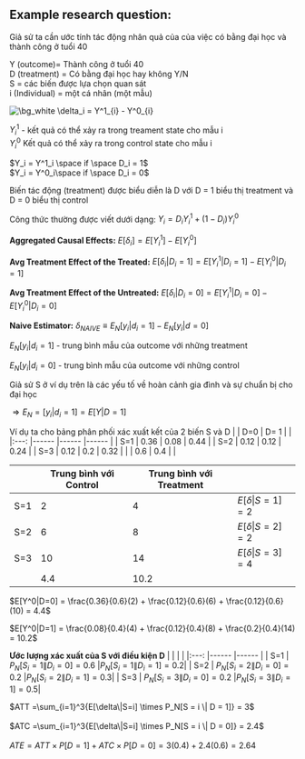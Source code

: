 ## Example research question:

Giả sử ta cần ước tính tác động nhân quả của của việc có bằng đại học và thành công ở tuổi 40

Y (outcome)= Thành công ở tuổi 40 <br />
D (treatment) = Có bằng đại học hay không Y/N <br />
S = các biến được lựa chọn quan sát <br />
i (Individual) =  một cá nhân (một mẫu)  <br />

<img src="https://latex.codecogs.com/png.image?\dpi{300}&space;\bg_white&space;\delta_i&space;=&space;Y^1_{i}&space;-&space;Y^0_{i}&space;" title="\bg_white \delta_i = Y^1_{i} - Y^0_{i} " />

$Y^1_i$ - kết quả có thể xảy ra trong treament state cho mẫu i <br>
$Y^0_i$ Kết quả có thể xảy ra trong control state cho mẫu i

$Y_i = Y^1_i \space if \space D_i = 1$ <br>
$Y_i = Y^0_i\space if \space D_i = 0$ 

Biến tác động (treatment) được biểu diễn là D với D = 1 biểu thị treatment và D = 0 biểu thị control

Công thức thường được viết dưới dạng:
$Y_i = D_iY^1_i + (1 - D_i)Y^0_i$ 

**Aggregated Causal Effects:**
$E[\delta_i] = E[Y^1_i] - E[Y^0_i]$


**Avg Treatment Effect of the Treated:** $E[\delta_i | D_i = 1] = E[Y^1_i | D_i = 1] - E[Y^0_i|D_i = 1]$


**Avg Treatment Effect of the Untreated:** $E[\delta_i | D_i = 0] = E[Y^1_i | D_i = 0] - E[Y^0_i|D_i = 0]$

**Naive Estimator:** $\delta_{NAIVE} \equiv E_N[y_i|d_i = 1] - E_N[y_i | d=0]$

$E_N[y_i|d_i=1]$ - trung bình mẫu của outcome với những treatment

$E_N[y_i|d_i=0]$ - trung bình mẫu của outcome với những control

Giả sử S ở ví dụ trên là các yếu tố về hoàn cảnh gia đình và sự chuẩn bị cho đại học

$\Rightarrow E_N = [y_i | d_i = 1] = E[Y| D=1]$

Ví dụ ta cho bảng phân phối xác xuất kết của 2 biến S và D
|     	| D=0  	| D= 1 	|      	|
|:---:	|------	|------	|------	|
| S=1 	| 0.36 	| 0.08 	| 0.44 	|
| S=2 	| 0.12 	| 0.12 	| 0.24 	|
| S=3 	| 0.12 	| 0.2  	| 0.32 	|
|     	| 0.6  	| 0.4  	|      	|

|     	|  Trung bình với Control 	| Trung bình với Treatment  	|      	|
|:---:	|------	|------	|------	|
| S=1 	| 2 	| 4 	|$E[\delta \| S=1] = 2$|
| S=2 	| 6 	| 8 	|$E[\delta \| S=2] = 2$|
| S=3 	| 10 	| 14  	|$E[\delta \| S=3] = 4$|
|     	| 4.4  	| 10.2  	|      	|

$E[Y^0|D=0] = \frac{0.36}{0.6}(2) + \frac{0.12}{0.6}(6) + \frac{0.12}{0.6}(10) = 4.4$

$E[Y^0|D=1] = \frac{0.08}{0.4}(4) + \frac{0.12}{0.4}(8) + \frac{0.2}{0.4}(14) = 10.2$

**Ước lượng xác xuất của S với điều kiện D**
|     	|   	|  	    |
|:---:	|------	|------	|
| S=1 	| $P_N[S_i = 1 \| D_i = 0] = 0.6$	|$P_N[S_i = 1 \| D_i = 1] = 0.2$|
| S=2 	| $P_N[S_i = 2 \| D_i = 0] = 0.2$	|$P_N[S_i = 2 \| D_i = 1] = 0.3$|
| S=3 	| $P_N[S_i = 3 \| D_i = 0] = 0.2$	|$P_N[S_i = 3 \| D_i = 1] = 0.5$|

$ATT =\sum_{i=1}^3{E[\delta\|S=i] \times P_N[S = i \| D = 1]}  = 3$ <br><br>
$ATC =\sum_{i=1}^3{E[\delta\|S=i] \times P_N[S = i \| D = 0]}  = 2.4$ <br><br>
$ATE = ATT \times P[D=1] + ATC \times P[D=0] = 3(0.4) + 2.4(0.6) = 2.64$